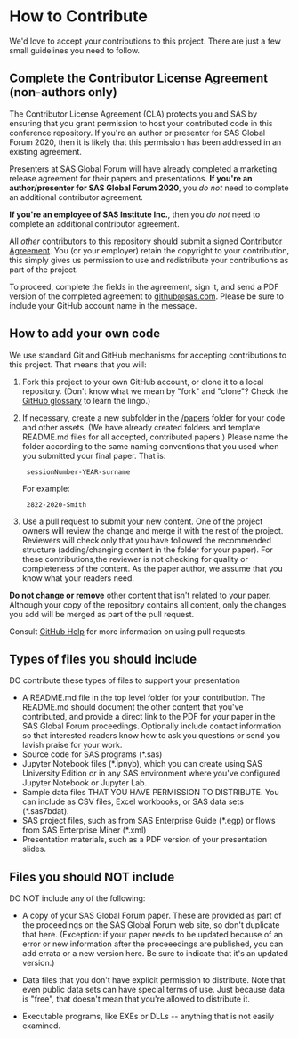 # How to Contribute

We'd love to accept your contributions to this project. There are
just a few small guidelines you need to follow.

## Complete the Contributor License Agreement (non-authors only)

The Contributor License Agreement (CLA) protects you and SAS by ensuring that you grant permission to host your
contributed code in this conference repository.  If you're an author or presenter for SAS Global Forum 2020, then it is
likely that this permission has been addressed in an existing agreement.

Presenters at SAS Global Forum will have already completed a marketing release agreement for their papers and presentations.
**If you're an author/presenter for SAS Global Forum 2020**, you *do not* need to complete
an additional contributor agreement.

**If you're an employee of SAS Institute Inc.**, then you *do not* need to complete an additional
contributor agreement.

All *other* contributors to this repository should submit a signed
[Contributor Agreement](ContributorAgreement.pdf).
You (or your employer) retain the copyright to your contribution,
this simply gives us permission to use and redistribute your contributions as
part of the project.

To proceed, complete the fields in the agreement, sign it, and send a PDF version of the completed agreement to [github@sas.com](mailto:github@sas.com).  Please be sure to include your GitHub account name in the message.

## How to add your own code

We use standard Git and GitHub mechanisms for accepting contributions to this
project.  That means that you will:

1. Fork this project to your own GitHub account, or clone it to a local repository.        (Don't know what we mean by "fork" and "clone"? Check the
   [GitHub glossary](https://help.github.com/articles/github-glossary/) to learn the lingo.)

2. If necessary, create a new subfolder in the [/papers](papers/) folder for your code and other assets.  (We have already created folders and template README.md files for all accepted, contributed papers.) Please name the folder according to the same naming conventions that you used when you submitted your final paper.  That is:

        sessionNumber-YEAR-surname

   For example:

        2822-2020-Smith

3. Use a pull request to submit your new content.  One of the project owners will
   review the change and merge it with the rest of the project.  Reviewers will check only that you have followed the recommended structure (adding/changing content
   in the folder for your paper).  For these contributions,the reviewer is not checking for quality or completeness of the content.  As the paper author, we assume that you know what your readers need.
   
**Do not change or remove** other content that isn't related to your paper.  Although your copy of the repository contains all content, only the changes you add will be merged as part of the pull request.   

Consult [GitHub Help](https://help.github.com/articles/about-pull-requests/) for more information on using pull requests.

## Types of files you should include

DO contribute these types of files to support your presentation

* A README.md file in the top level folder for your contribution.  The README.md
  should document the other content that you've contributed, and provide a direct
  link to the PDF for your paper in the SAS Global Forum proceedings.  Optionally
  include contact information so that interested readers know how to ask you questions
  or send you lavish praise for your work.
* Source code for SAS programs (\*.sas)
* Jupyter Notebook files (\*.ipnyb), which you can create using SAS University Edition
  or in any SAS environment where you've configured Jupyter Notebook or Jupyter Lab.
* Sample data files THAT YOU HAVE PERMISSION TO DISTRIBUTE.  You can include as CSV
  files, Excel workbooks, or SAS data sets (\*.sas7bdat).
* SAS project files, such as from SAS Enterprise Guide (\*.egp) or flows from SAS
  Enterprise Miner (\*.xml)
* Presentation materials, such as a PDF version of your presentation slides.

## Files you should NOT include

DO NOT include any of the following:

* A copy of your SAS Global Forum paper.  These are provided as part of the proceedings on the SAS Global Forum web site, so don't duplicate that here.  (Exception: if your paper needs to be updated because of an error or new information after the proceeedings are published, you can add errata or a new version here.  Be sure to indicate that it's an updated version.)

* Data files that you don't have explicit permission to distribute.  Note that even public data sets can have special terms of use.  Just because data is "free", that doesn't mean that you're allowed to distribute it.

* Executable programs, like EXEs or DLLs -- anything that is not easily examined.
